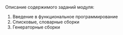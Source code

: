 Описание содержимого заданий модуля:
1. Введение в функциональное программирование
2. Списковые, словарные сборки
3. Генераторные сборки
